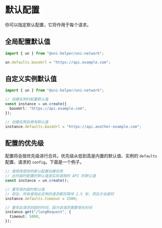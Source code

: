 # 默认配置

你可以指定默认配置，它将作用于每个请求。

## 全局配置默认值

```typescript
import { un } from "@uni-helper/uni-network";

un.defaults.baseUrl = "https://api.example.com";
```

## 自定义实例默认值

```typescript
import { un } from "@uni-helper/uni-network";

// 创建实例时配置默认值
const instance = un.create({
  baseUrl: "https://api.example.com",
});

// 创建实例后修改默认值
instance.defaults.baseUrl = "https://api.another-example.com";
```

## 配置的优先级

配置将会按优先级进行合并。优先级从低到高是内置的默认值、实例的 `defaults` 配置、请求的 `config`。下面是一个例子。

```typescript
// 使用库提供的默认配置创建实例
// 此时超时配置的默认值是实际调用的 API 的默认值
const instance = un.create();

// 重写库的超时默认值
// 现在，所有使用此实例的请求都将等待 2.5 秒，然后才会超时
instance.defaults.timeout = 2500;

// 重写此请求的超时时间，因为该请求需要很长时间
instance.get("/longRequest", {
  timeout: 5000,
});
```
